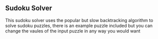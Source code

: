 ## Sudoku Solver
This sudoku solver uses the popular but slow backtracking
algorithm to solve sudoku puzzles, there is an example
puzzle included but you can change the vaules of the 
input puzzle in any way you would want
